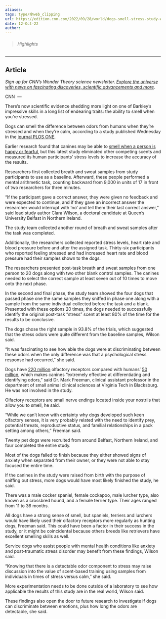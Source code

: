 ```yaml
---
aliases: 
tags: type/🕸web_clipping
url: https://edition.cnn.com/2022/09/28/world/dogs-smell-stress-study-wellness-scn/index.html
date: 12-Oct-22
author:
---
```


> ###### Highlights


---

## Article
*Sign up for CNN’s Wonder Theory science newsletter.* [*Explore the universe with news on fascinating discoveries, scientific advancements and more*](https://www.cnn.com/specials/wonder-theory?source=article)*.*

CNN  — 

There’s now scientific evidence shedding more light on one of Barkley’s impressive skills in a long list of endearing traits: the ability to smell when you’re stressed.

Dogs can smell the difference between odors from humans when they’re stressed and when they’re calm, according to a study published Wednesday in the [journal PLOS ONE](https://journals.plos.org/plosone/article?id=10.1371/journal.pone.0274143).

Earlier research found that canines may be able to [smell when a person is happy or fearful](https://link.springer.com/article/10.1007/s10071-017-1139-x), but this latest study eliminated other competing scents and measured its human participants’ stress levels to increase the accuracy of the results.

Researchers first collected breath and sweat samples from study participants to use as a baseline. Afterward, these people performed a mental arithmetic task, counting backward from 9,000 in units of 17 in front of two researchers for three minutes.

“If the participant gave a correct answer, they were given no feedback and were expected to continue, and if they gave an incorrect answer the researcher would interrupt with ‘no’ and tell them their last correct answer,” said lead study author Clara Wilson, a doctoral candidate at Queen’s University Belfast in Northern Ireland.

The study team collected another round of breath and sweat samples after the task was completed.

Additionally, the researchers collected reported stress levels, heart rate and blood pressure before and after the assigned task. Thirty-six participants who reported feeling stressed and had increased heart rate and blood pressure had their samples shown to the dogs.

The researchers presented post-task breath and sweat samples from one person to 20 dogs along with two other blank control samples. The canines needed to select the correct sample at least seven out of 10 times to move onto the next phase.

In the second and final phase, the study team showed the four dogs that passed phase one the same samples they sniffed in phase one along with a sample from the same individual collected before the task and a blank. Presented with these options 20 times, the dogs needed to successfully identify the original post-task “stress” scent at least 80% of the time for the results to be conclusive.

The dogs chose the right sample in 93.8% of the trials, which suggested that the stress odors were quite different from the baseline samples, Wilson said.

“It was fascinating to see how able the dogs were at discriminating between these odors when the only difference was that a psychological stress response had occurred,” she said.

Dogs have [220 million](https://www.frontiersin.org/articles/10.3389/fvets.2018.00056/full) olfactory receptors compared with humans’ [50 million](https://www.ncbi.nlm.nih.gov/pmc/articles/PMC3018978/), which makes canines “extremely effective at differentiating and identifying odors,” said Dr. Mark Freeman, clinical assistant professor in the department of small animal clinical sciences at Virginia Tech in Blacksburg. He was not involved in the study.

Olfactory receptors are small nerve endings located inside your nostrils that allow you to smell, he said.

“While we can’t know with certainty why dogs developed such keen olfactory senses, it is very probably related with the need to identify prey, potential threats, reproductive status, and familial relationships in a pack setting among others,” Freeman said.

Twenty pet dogs were recruited from around Belfast, Northern Ireland, and four completed the entire study.

Most of the dogs failed to finish because they either showed signs of anxiety when separated from their owner, or they were not able to stay focused the entire time.

If the canines in the study were raised from birth with the purpose of sniffing out stress, more dogs would have most likely finished the study, he said.

There was a male cocker spaniel, female cockapoo, male lurcher type, also known as a crossbred hound, and a female terrier type. Their ages ranged from 11 to 36 months.

All dogs have a strong sense of smell, but spaniels, terriers and lurchers would have likely used their olfactory receptors more regularly as hunting dogs, Freeman said. This could have been a factor in their success in the study, or it might be coincidental because others breeds like retrievers have excellent smelling skills as well.

Service dogs who assist people with mental health conditions like anxiety and post-traumatic stress disorder may benefit from these findings, Wilson said.

“Knowing that there is a detectable odor component to stress may raise discussion into the value of scent-based training using samples from individuals in times of stress versus calm,” she said.

More experimentation needs to be done outside of a laboratory to see how applicable the results of this study are in the real world, Wilson said.

These findings also open the door to future research to investigate if dogs can discriminate between emotions, plus how long the odors are detectable, she said.
